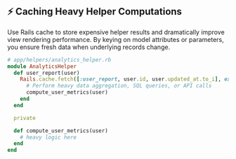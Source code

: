 ## ⚡ Caching Heavy Helper Computations

Use Rails cache to store expensive helper results and dramatically improve view rendering performance. By keying on model attributes or parameters, you ensure fresh data when underlying records change.

```ruby
# app/helpers/analytics_helper.rb
module AnalyticsHelper
  def user_report(user)
    Rails.cache.fetch([:user_report, user.id, user.updated_at.to_i], expires_in: 6.hours) do
      # Perform heavy data aggregation, SQL queries, or API calls
      compute_user_metrics(user)
    end
  end

  private

  def compute_user_metrics(user)
    # heavy logic here
  end
end
```

